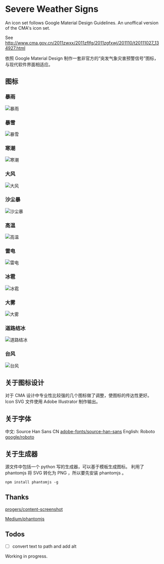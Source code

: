 # Severe Weather Signs
An icon set follows Google Material Design Guidelines. An unoffical version of the CMA's icon set.

See http://www.cma.gov.cn/2011zwxx/2011zflfg/2011zgfxwj/201110/t20111027_134927.html

依照 Google Material Design 制作一套非官方的“突发气象灾害预警信号”图标，与现代软件界面相适应。

## 图标

### 暴雨

![暴雨](https://rawgithub.com/shevawen/Emergent-Meteorological-Disaster-Warning-Sgnal-Icon/master/set1/svg/RAINSTORM_red.svg)


### 暴雪

![暴雪](https://rawgithub.com/shevawen/Emergent-Meteorological-Disaster-Warning-Sgnal-Icon/master/set1/svg/SNOWSTORM_red.svg)

### 寒潮

![寒潮](https://rawgithub.com/shevawen/Emergent-Meteorological-Disaster-Warning-Sgnal-Icon/master/set1/svg/COLDWAVE_red.svg)

### 大风

![大风](https://rawgithub.com/shevawen/Emergent-Meteorological-Disaster-Warning-Sgnal-Icon/master/set1/svg/GALE_red.svg)

### 沙尘暴

![沙尘暴](https://rawgithub.com/shevawen/Emergent-Meteorological-Disaster-Warning-Sgnal-Icon/master/set1/svg/SANDSTORM_red.svg)

### 高温

![高温](https://rawgithub.com/shevawen/Emergent-Meteorological-Disaster-Warning-Sgnal-Icon/master/set1/svg/HEATWAVE_red.svg)

### 雷电

![雷电](https://rawgithub.com/shevawen/Emergent-Meteorological-Disaster-Warning-Sgnal-Icon/master/set1/svg/LIGHTNING_red.svg)

### 冰雹

![冰雹](https://rawgithub.com/shevawen/Emergent-Meteorological-Disaster-Warning-Sgnal-Icon/master/set1/svg/HAIL_red.svg)

### 大雾

![大雾](https://rawgithub.com/shevawen/Emergent-Meteorological-Disaster-Warning-Sgnal-Icon/master/set1/svg/HEAVYFOG_red.svg)

### 道路结冰

![道路结冰](https://rawgithub.com/shevawen/Emergent-Meteorological-Disaster-Warning-Sgnal-Icon/master/set1/svg/ROADICING_red.svg)

### 台风

![台风](https://rawgithub.com/shevawen/Emergent-Meteorological-Disaster-Warning-Sgnal-Icon/master/set1/svg/TYPHOON_red.svg)


## 关于图标设计

对于 CMA 设计中专业性比较强的几个图标做了调整，使图标的传达性更好。
Icon SVG 文件使用 Adobe Illustrator 制作输出。

## 关于字体

中文: Source Han Sans CN [adobe-fonts/source-han-sans](https://github.com/adobe-fonts/source-han-sans)
English: Roboto [google/roboto](https://github.com/google/roboto)

## 关于生成器

源文件中包括一个 python 写的生成器，可以基于模板生成图标。
利用了 phantomjs 将 SVG 转化为 PNG ，所以要先安装 phantomjs 。

```shell
npm install phantomjs -g
```

## Thanks

[progers/content-screenshot](https://github.com/progers/content-screenshot)

[Medium/phantomjs](https://github.com/Medium/phantomjs)

## Todos

* [ ] convert text to path and add alt

Working in progress.
